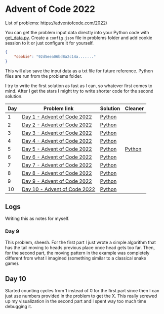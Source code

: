 # Advent of Code 2022
List of problems: https://adventofcode.com/2022/

You can get the problem input data directly into your Python code with [get_data.py](problems/get_data.py). Create a `config.json` file in problems folder and add cookie session to it or just configure it for yourself.
```json
{
	"cookie": "92d5eea06bd8a2c14a......."
}
```
This will also save the input data as a txt file for future reference. Python files are run from the problems folder.

I try to write the first solution as fast as I can, so whatever first comes to mind. After I get the stars I might try to write shorter code for the second solution. 

| Day | Problem link                                                         | Solution                    | Cleaner                     |
| --- | -------------------------------------------------------------------- | --------------------------- | --------------------------- |
| 1   | [Day 1 - Advent of Code 2022](https://adventofcode.com/2022/day/1)   | [Python](problems/day1.py)  |                             |
| 2   | [Day 2 - Advent of Code 2022](https://adventofcode.com/2022/day/2)   | [Python](problems/day2.py)  |                             |
| 3   | [Day 3 - Advent of Code 2022](https://adventofcode.com/2022/day/3)   | [Python](problems/day3.py)  |                             |
| 4   | [Day 4 - Advent of Code 2022](https://adventofcode.com/2022/day/4)   | [Python](problems/day4.py)  |                             |
| 5   | [Day 5 - Advent of Code 2022](https://adventofcode.com/2022/day/5)   | [Python](problems/day5.py)  | [Python](problems/day5b.py) |
| 6   | [Day 6 - Advent of Code 2022](https://adventofcode.com/2022/day/6)   | [Python](problems/day6.py)  |                             |
| 7   | [Day 7 - Advent of Code 2022](https://adventofcode.com/2022/day/7)   | [Python](problems/day7.py)  |                             |
| 8   | [Day 8 - Advent of Code 2022](https://adventofcode.com/2022/day/8)   | [Python](problems/day8.py)  |                             | 
| 9   | [Day 9 - Advent of Code 2022](https://adventofcode.com/2022/day/9)   | [Python](problems/day9.py)  |                             |
| 10  | [Day 10 - Advent of Code 2022](https://adventofcode.com/2022/day/10) | [Python](problems/day10.py) |                             |


## Logs
Writing this as notes for myself.
### Day 9
This problem, sheesh. For the first part I just wrote a simple algorithm that has the tail moving to heads previous place once head gets too far. Then, for the second part, the moving pattern in the example was completely different from what I imagined (something similar to a classical snake game).

## Day 10
Started counting cycles from 1 instead of 0 for the first part since then I can just use numbers provided in the problem to get the X. 
This really screwed up my visualization in the second part and I spent way too much time debugging it.
